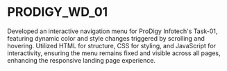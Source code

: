 # PRODIGY_WD_01
Developed an interactive navigation menu for ProDigy Infotech's Task-01, featuring dynamic color and style changes triggered by scrolling and hovering. Utilized HTML for structure, CSS for styling, and JavaScript for interactivity, ensuring the menu remains fixed and visible across all pages, enhancing the responsive landing page experience.
